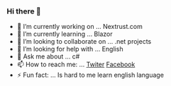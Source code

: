 ### Hi there 👋

- 🔭 I’m currently working on ... Nextrust.com
- 🌱 I’m currently learning ... Blazor
- 👯 I’m looking to collaborate on ... .net projects
- 🤔 I’m looking for help with ... English
- 💬 Ask me about ... c#
- 📫 How to reach me: ... [Twiter](https://twitter.com/yacelgad) [Facebook](https://www.facebook.com/diego.yacelga)
- ⚡ Fun fact: ... Is hard to me learn english language

